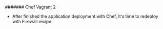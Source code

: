 ####### Chef Vagrant 2
  - After finished the application deployment with Chef, It's time to redeploy with Firewall recipe. 
